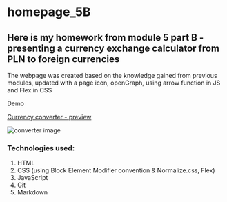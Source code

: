 # homepage_5B
## Here is my homework from module 5 part B - presenting a currency exchange calculator from PLN to foreign currencies

The webpage was created based on the knowledge gained from previous modules, 
updated with a page icon, openGraph, using arrow function in JS and Flex in CSS

Demo

[Currency converter - preview](https://parvinaodinaeva.github.io/homepage_5B/)

![converter image](https://i.postimg.cc/W15m1Y8H/exchange-rate-lg.jpg)

### Technologies used:
1. HTML
1. CSS (using Block Element Modifier convention & Normalize.css, Flex)
1. JavaScript
1. Git 
1. Markdown
